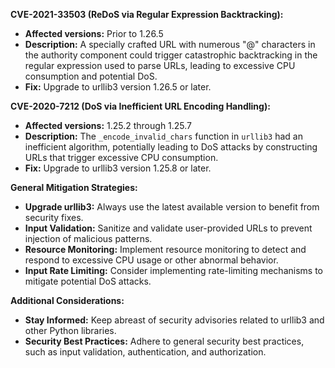 

**CVE-2021-33503 (ReDoS via Regular Expression Backtracking):**

- **Affected versions:** Prior to 1.26.5
- **Description:** A specially crafted URL with numerous "@" characters in the authority component could trigger catastrophic backtracking in the regular expression used to parse URLs, leading to excessive CPU consumption and potential DoS.
- **Fix:** Upgrade to urllib3 version 1.26.5 or later.

**CVE-2020-7212 (DoS via Inefficient URL Encoding Handling):**

- **Affected versions:** 1.25.2 through 1.25.7
- **Description:** The `_encode_invalid_chars` function in `urllib3` had an inefficient algorithm, potentially leading to DoS attacks by constructing URLs that trigger excessive CPU consumption.
- **Fix:** Upgrade to urllib3 version 1.25.8 or later.

**General Mitigation Strategies:**

- **Upgrade urllib3:** Always use the latest available version to benefit from security fixes.
- **Input Validation:** Sanitize and validate user-provided URLs to prevent injection of malicious patterns.
- **Resource Monitoring:** Implement resource monitoring to detect and respond to excessive CPU usage or other abnormal behavior.
- **Input Rate Limiting:** Consider implementing rate-limiting mechanisms to mitigate potential DoS attacks.

**Additional Considerations:**

- **Stay Informed:** Keep abreast of security advisories related to urllib3 and other Python libraries.
- **Security Best Practices:** Adhere to general security best practices, such as input validation, authentication, and authorization.

